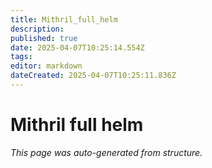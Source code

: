 ```yaml
---
title: Mithril_full_helm
description: 
published: true
date: 2025-04-07T10:25:14.554Z
tags: 
editor: markdown
dateCreated: 2025-04-07T10:25:11.836Z
---
```


# Mithril full helm

*This page was auto-generated from structure.*